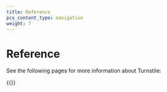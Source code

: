 ```yaml
---
title: Reference
pcx_content_type: navigation
weight: 7
---
```


# Reference

See the following pages for more information about Turnstile:

{{<directory-listing>}}
